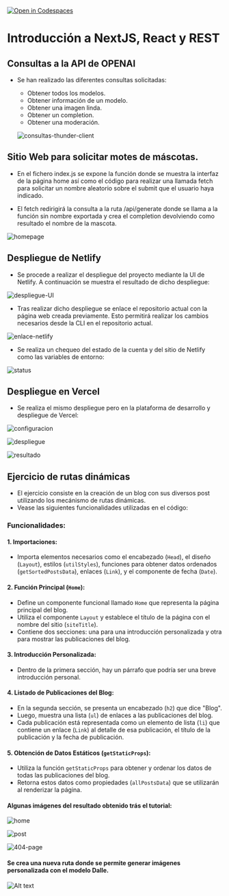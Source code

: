 [![Open in Codespaces](https://classroom.github.com/assets/launch-codespace-7f7980b617ed060a017424585567c406b6ee15c891e84e1186181d67ecf80aa0.svg)](https://classroom.github.com/open-in-codespaces?assignment_repo_id=12789698)

# Introducción a NextJS, React y REST

## Consultas a la API de OPENAI

- Se han realizado las diferentes consultas solicitadas:

  - Obtener todos los modelos.
  - Obtener información de un modelo.
  - Obtener una imagen linda.
  - Obtener un completion.
  - Obtener una moderación.

  ![consultas-thunder-client](./img/requests.png)


## Sitio Web para solicitar motes de máscotas.

  - En el fichero index.js se expone la función donde se muestra la interfaz de la página home así como el código para realizar una llamada fetch para solicitar un nombre aleatorio sobre el submit que el usuario haya indicado.

  - El fetch redirigirá la consulta a la ruta /api/generate donde se llama a la función sin nombre exportada y crea el completion devolviendo como resultado el nombre de la mascota.

  ![homepage](./img/dmsi-page.png)


## Despliegue de Netlify

  - Se procede a realizar el despliegue del proyecto mediante la UI de Netlify. A continuación se muestra el resultado de
  dicho despliegue:

  ![despliegue-UI](/img/despliegue-netlify.PNG)

  - Tras realizar dicho despliegue se enlace el repositorio actual con la página web creada previamente. Esto permitirá realizar
  los cambios necesarios desde la CLI en el repositorio actual.

  ![enlace-netlify](/img/link-netlify.PNG)


  - Se realiza un chequeo del estado de la cuenta y del sitio de Netlify como las variables de entorno:

  ![status](/img/ntl-status.PNG)

## Despliegue en Vercel

  - Se realiza el mismo despliegue pero en la plataforma de desarrollo y despliegue de Vercel:

  ![configuracion](/img/despliegue-netlify.PNG)


  ![despliegue](/img/construccion-depliegue-vercel.PNG)


  ![resultado](/img/resultado-vercel.PNG)

## Ejercicio de rutas dinámicas

- El ejercicio consiste en la creación de un blog con sus diversos post utilizando los mecánismo de rutas dinámicas.
- Vease las siguientes funcionalidades utilizadas en el código:

### Funcionalidades:

#### 1. Importaciones:

- Importa elementos necesarios como el encabezado (`Head`), el diseño (`Layout`), estilos (`utilStyles`), funciones para obtener datos ordenados (`getSortedPostsData`), enlaces (`Link`), y el componente de fecha (`Date`).

#### 2. Función Principal (`Home`):

- Define un componente funcional llamado `Home` que representa la página principal del blog.
- Utiliza el componente `Layout` y establece el título de la página con el nombre del sitio (`siteTitle`).
- Contiene dos secciones: una para una introducción personalizada y otra para mostrar las publicaciones del blog.

#### 3. Introducción Personalizada:

- Dentro de la primera sección, hay un párrafo que podría ser una breve introducción personal.

#### 4. Listado de Publicaciones del Blog:

- En la segunda sección, se presenta un encabezado (`h2`) que dice "Blog".
- Luego, muestra una lista (`ul`) de enlaces a las publicaciones del blog.
- Cada publicación está representada como un elemento de lista (`li`) que contiene un enlace (`Link`) al detalle de esa publicación, el título de la publicación y la fecha de publicación.

#### 5. Obtención de Datos Estáticos (`getStaticProps`):

- Utiliza la función `getStaticProps` para obtener y ordenar los datos de todas las publicaciones del blog.
- Retorna estos datos como propiedades (`allPostsData`) que se utilizarán al renderizar la página.

#### Algunas imágenes del resultado obtenido trás el tutorial:

![home](/img/home.PNG)

![post](/img/post.PNG)

![404-page](/img/404-page.PNG)

#### Se crea una nueva ruta donde se permite generar imágenes personalizada con el modelo Dalle.

![Alt text](image.png)
